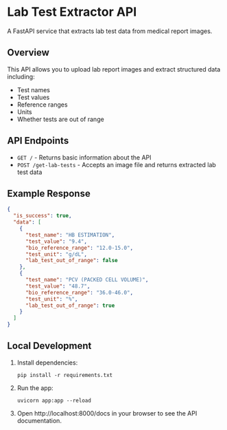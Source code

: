 # Lab Test Extractor API

A FastAPI service that extracts lab test data from medical report images.

## Overview

This API allows you to upload lab report images and extract structured data including:
- Test names
- Test values
- Reference ranges
- Units
- Whether tests are out of range

## API Endpoints

- `GET /` - Returns basic information about the API
- `POST /get-lab-tests` - Accepts an image file and returns extracted lab test data

## Example Response

```json
{
  "is_success": true,
  "data": [
    {
      "test_name": "HB ESTIMATION",
      "test_value": "9.4",
      "bio_reference_range": "12.0-15.0",
      "test_unit": "g/dL",
      "lab_test_out_of_range": false
    },
    {
      "test_name": "PCV (PACKED CELL VOLUME)",
      "test_value": "48.7",
      "bio_reference_range": "36.0-46.0",
      "test_unit": "%",
      "lab_test_out_of_range": true
    }
  ]
}
```

## Local Development

1. Install dependencies:
   ```
   pip install -r requirements.txt
   ```

2. Run the app:
   ```
   uvicorn app:app --reload
   ```

3. Open http://localhost:8000/docs in your browser to see the API documentation.
